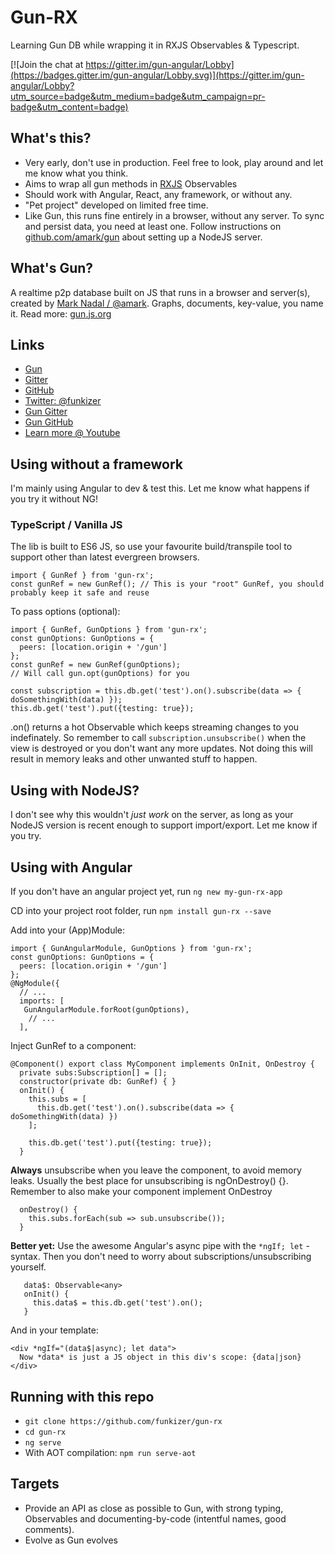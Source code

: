 # Gun-RX
Learning Gun DB while wrapping it in RXJS Observables & Typescript.

[![Join the chat at https://gitter.im/gun-angular/Lobby](https://badges.gitter.im/gun-angular/Lobby.svg)](https://gitter.im/gun-angular/Lobby?utm_source=badge&utm_medium=badge&utm_campaign=pr-badge&utm_content=badge)

## What's this?

- Very early, don't use in production. Feel free to look, play around and let me know what you think.
- Aims to wrap all gun methods in [RXJS](https://github.com/reactivex/rxjs) Observables
- Should work with Angular, React, any framework, or without any. 
- "Pet project" developed on limited free time.
- Like Gun, this runs fine entirely in a browser, without any server. To sync and persist data, you need at least one. Follow instructions on [github.com/amark/gun](https://github.com/amark/gun) about setting up a NodeJS server.

## What's Gun?
A realtime p2p database built on JS that runs in a browser and server(s), created by [Mark Nadal / @amark](https://github.com/amark). Graphs, documents, key-value, you name it. Read more: [gun.js.org](http://gun.js.org)

## Links
- [Gun](http://gun.js.org)
- [Gitter](https://gitter.im/gun-rx)
- [GitHub](https://github.com/funkizer/gun-rx)
- [Twitter: @funkizer](https://twitter.com/funkizer)
- [Gun Gitter](https://gitter.im/amark/gun)
- [Gun GitHub](https://github.com/amark/gun)
- [Learn more @ Youtube](https://www.youtube.com/results?search_query=mark+nadal)

## Using without a framework
I'm mainly using Angular to dev & test this. Let me know what happens if you try it without NG!

### TypeScript / Vanilla JS
The lib is built to ES6 JS, so use your favourite build/transpile tool to support other than latest evergreen browsers.

```
import { GunRef } from 'gun-rx';
const gunRef = new GunRef(); // This is your "root" GunRef, you should probably keep it safe and reuse
```
To pass options (optional):
```
import { GunRef, GunOptions } from 'gun-rx';
const gunOptions: GunOptions = {
  peers: [location.origin + '/gun']
};
const gunRef = new GunRef(gunOptions);
// Will call gun.opt(gunOptions) for you
```

```
const subscription = this.db.get('test').on().subscribe(data => { doSomethingWith(data) });
this.db.get('test').put({testing: true});
```

.on() returns a hot Observable which keeps streaming changes to you indefinately. So remember to call `subscription.unsubscribe()` when the view is destroyed or you don't want any more updates. Not doing this will result in memory leaks and other unwanted stuff to happen.

## Using with NodeJS?
I don't see why this wouldn't *just work* on the server, as long as your NodeJS version is recent enough to support import/export. Let me know if you try.

## Using with Angular
If you don't have an angular project yet, run `ng new my-gun-rx-app`

CD into your project root folder, run `npm install gun-rx --save`

Add into your (App)Module:

```
import { GunAngularModule, GunOptions } from 'gun-rx';
const gunOptions: GunOptions = {
  peers: [location.origin + '/gun']
};
@NgModule({
  // ...
  imports: [
   GunAngularModule.forRoot(gunOptions),
    // ...
  ],
```

Inject GunRef to a component:

```  
@Component() export class MyComponent implements OnInit, OnDestroy {
  private subs:Subscription[] = [];
  constructor(private db: GunRef) { } 
  onInit() {
    this.subs = [
      this.db.get('test').on().subscribe(data => { doSomethingWith(data) })
    ];
    
    this.db.get('test').put({testing: true});
  }   
```
**Always** unsubscribe when you leave the component, to avoid memory leaks. Usually the best place for unsubscribing is ngOnDestroy() {}. Remember to also make your component implement OnDestroy
```
  onDestroy() {
    this.subs.forEach(sub => sub.unsubscribe());
  }
```

**Better yet:** Use the awesome Angular's async pipe with the `*ngIf; let` -syntax. Then you don't need to worry about subscriptions/unsubscribing yourself.
```
   data$: Observable<any>
   onInit() {
     this.data$ = this.db.get('test').on();
   }
```
And in your template:
```
<div *ngIf="(data$|async); let data">
  Now *data* is just a JS object in this div's scope: {data|json}
</div>
```

## Running with this repo
- `git clone https://github.com/funkizer/gun-rx`
- `cd gun-rx`
- `ng serve` 
- With AOT compilation: `npm run serve-aot`

## Targets

- Provide an API as close as possible to Gun, with strong typing, Observables and documenting-by-code (intentful names, good comments).
- Evolve as Gun evolves